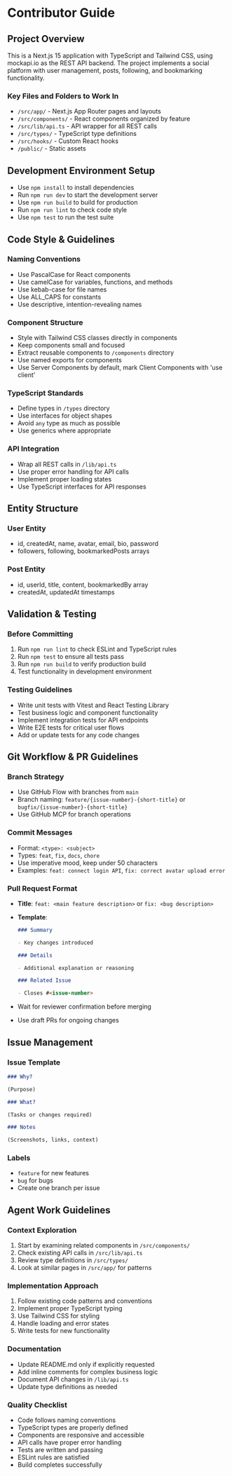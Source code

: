 # Contributor Guide

## Project Overview

This is a Next.js 15 application with TypeScript and Tailwind CSS, using mockapi.io as the REST API backend. The project implements a social platform with user management, posts, following, and bookmarking functionality.

### Key Files and Folders to Work In

- `/src/app/` - Next.js App Router pages and layouts
- `/src/components/` - React components organized by feature
- `/src/lib/api.ts` - API wrapper for all REST calls
- `/src/types/` - TypeScript type definitions
- `/src/hooks/` - Custom React hooks
- `/public/` - Static assets

## Development Environment Setup

- Use `npm install` to install dependencies
- Run `npm run dev` to start the development server
- Use `npm run build` to build for production
- Run `npm run lint` to check code style
- Use `npm test` to run the test suite

## Code Style & Guidelines

### Naming Conventions

- Use PascalCase for React components
- Use camelCase for variables, functions, and methods
- Use kebab-case for file names
- Use ALL_CAPS for constants
- Use descriptive, intention-revealing names

### Component Structure

- Style with Tailwind CSS classes directly in components
- Keep components small and focused
- Extract reusable components to `/components` directory
- Use named exports for components
- Use Server Components by default, mark Client Components with 'use client'

### TypeScript Standards

- Define types in `/types` directory
- Use interfaces for object shapes
- Avoid `any` type as much as possible
- Use generics where appropriate

### API Integration

- Wrap all REST calls in `/lib/api.ts`
- Use proper error handling for API calls
- Implement proper loading states
- Use TypeScript interfaces for API responses

## Entity Structure

### User Entity

- id, createdAt, name, avatar, email, bio, password
- followers, following, bookmarkedPosts arrays

### Post Entity

- id, userId, title, content, bookmarkedBy array
- createdAt, updatedAt timestamps

## Validation & Testing

### Before Committing

1. Run `npm run lint` to check ESLint and TypeScript rules
2. Run `npm test` to ensure all tests pass
3. Run `npm run build` to verify production build
4. Test functionality in development environment

### Testing Guidelines

- Write unit tests with Vitest and React Testing Library
- Test business logic and component functionality
- Implement integration tests for API endpoints
- Write E2E tests for critical user flows
- Add or update tests for any code changes

## Git Workflow & PR Guidelines

### Branch Strategy

- Use GitHub Flow with branches from `main`
- Branch naming: `feature/{issue-number}-{short-title}` or `bugfix/{issue-number}-{short-title}`
- Use GitHub MCP for branch operations

### Commit Messages

- Format: `<type>: <subject>`
- Types: `feat`, `fix`, `docs`, `chore`
- Use imperative mood, keep under 50 characters
- Examples: `feat: connect login API`, `fix: correct avatar upload error`

### Pull Request Format

- **Title**: `feat: <main feature description>` or `fix: <bug description>`
- **Template**:

  ```markdown
  ### Summary

  - Key changes introduced

  ### Details

  - Additional explanation or reasoning

  ### Related Issue

  - Closes #<issue-number>
  ```

- Wait for reviewer confirmation before merging
- Use draft PRs for ongoing changes

## Issue Management

### Issue Template

```markdown
### Why?

(Purpose)

### What?

(Tasks or changes required)

### Notes

(Screenshots, links, context)
```

### Labels

- `feature` for new features
- `bug` for bugs
- Create one branch per issue

## Agent Work Guidelines

### Context Exploration

1. Start by examining related components in `/src/components/`
2. Check existing API calls in `/src/lib/api.ts`
3. Review type definitions in `/src/types/`
4. Look at similar pages in `/src/app/` for patterns

### Implementation Approach

1. Follow existing code patterns and conventions
2. Implement proper TypeScript typing
3. Use Tailwind CSS for styling
4. Handle loading and error states
5. Write tests for new functionality

### Documentation

- Update README.md only if explicitly requested
- Add inline comments for complex business logic
- Document API changes in `/lib/api.ts`
- Update type definitions as needed

### Quality Checklist

- Code follows naming conventions
- TypeScript types are properly defined
- Components are responsive and accessible
- API calls have proper error handling
- Tests are written and passing
- ESLint rules are satisfied
- Build completes successfully

